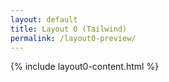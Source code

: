 ```yaml
---
layout: default
title: Layout 0 (Tailwind)
permalink: /layout0-preview/
---
```


{% include layout0-content.html %}

